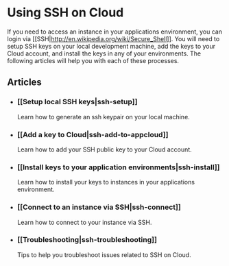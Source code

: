 # Using SSH on Cloud

If you need to access an instance in your applications environment, you can 
login via [[SSH|http://en.wikipedia.org/wiki/Secure_Shell]].  You will need
to setup SSH keys on your local development machine, add the keys to your
Cloud account, and install the keys in any of your environments.  The following
articles will help you with each of these processes.

## Articles

* ### [[Setup local SSH keys|ssh-setup]]
  Learn how to generate an ssh keypair on your local machine.
  
* ### [[Add a key to Cloud|ssh-add-to-appcloud]]
  Learn how to add your SSH public key to your Cloud account.
  
* ### [[Install keys to your application environments|ssh-install]]
  Learn how to install your keys to instances in your applications environment.

* ### [[Connect to an instance via SSH|ssh-connect]]
  Learn how to connect to your instance via SSH.
  
* ### [[Troubleshooting|ssh-troubleshooting]]
  Tips to help you troubleshoot issues related to SSH on Cloud.